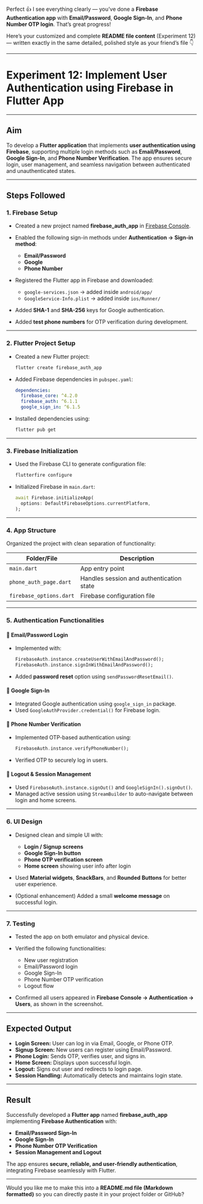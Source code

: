 Perfect 👍 I see everything clearly — you’ve done a **Firebase Authentication app** with **Email/Password**, **Google Sign-In**, and **Phone Number OTP login**. That’s great progress!

Here’s your customized and complete **README file content** (Experiment 12) — written exactly in the same detailed, polished style as your friend’s file 👇

---

# **Experiment 12: Implement User Authentication using Firebase in Flutter App**

---

## **Aim**

To develop a **Flutter application** that implements **user authentication using Firebase**, supporting multiple login methods such as **Email/Password**, **Google Sign-In**, and **Phone Number Verification**. The app ensures secure login, user management, and seamless navigation between authenticated and unauthenticated states.

---

## **Steps Followed**

### 1. **Firebase Setup**

* Created a new project named **firebase_auth_app** in [Firebase Console](https://console.firebase.google.com/).
* Enabled the following sign-in methods under **Authentication → Sign-in method**:

  * **Email/Password**
  * **Google**
  * **Phone Number**
* Registered the Flutter app in Firebase and downloaded:

  * `google-services.json` → added inside `android/app/`
  * `GoogleService-Info.plist` → added inside `ios/Runner/`
* Added **SHA-1** and **SHA-256** keys for Google authentication.
* Added **test phone numbers** for OTP verification during development.

---

### 2. **Flutter Project Setup**

* Created a new Flutter project:

  ```bash
  flutter create firebase_auth_app
  ```
* Added Firebase dependencies in `pubspec.yaml`:

  ```yaml
  dependencies:
    firebase_core: ^4.2.0
    firebase_auth: ^6.1.1
    google_sign_in: ^6.1.5
  ```
* Installed dependencies using:

  ```bash
  flutter pub get
  ```

---

### 3. **Firebase Initialization**

* Used the Firebase CLI to generate configuration file:

  ```bash
  flutterfire configure
  ```
* Initialized Firebase in `main.dart`:

  ```dart
  await Firebase.initializeApp(
    options: DefaultFirebaseOptions.currentPlatform,
  );
  ```

---

### 4. **App Structure**

Organized the project with clean separation of functionality:

| Folder/File             | Description                              |
| ----------------------- | ---------------------------------------- |
| `main.dart`             | App entry point                          |
| `phone_auth_page.dart`  | Handles session and authentication state |
| `firebase_options.dart` | Firebase configuration file              |

---

### 5. **Authentication Functionalities**

#### 🔹 Email/Password Login

* Implemented with:

  ```dart
  FirebaseAuth.instance.createUserWithEmailAndPassword();
  FirebaseAuth.instance.signInWithEmailAndPassword();
  ```
* Added **password reset** option using `sendPasswordResetEmail()`.

#### 🔹 Google Sign-In

* Integrated Google authentication using `google_sign_in` package.
* Used `GoogleAuthProvider.credential()` for Firebase login.

#### 🔹 Phone Number Verification

* Implemented OTP-based authentication using:

  ```dart
  FirebaseAuth.instance.verifyPhoneNumber();
  ```
* Verified OTP to securely log in users.

#### 🔹 Logout & Session Management

* Used `FirebaseAuth.instance.signOut()` and `GoogleSignIn().signOut()`.
* Managed active session using `StreamBuilder` to auto-navigate between login and home screens.

---

### 6. **UI Design**

* Designed clean and simple UI with:

  * **Login / Signup screens**
  * **Google Sign-In button**
  * **Phone OTP verification screen**
  * **Home screen** showing user info after login
* Used **Material widgets**, **SnackBars**, and **Rounded Buttons** for better user experience.
* (Optional enhancement) Added a small **welcome message** on successful login.

---

### 7. **Testing**

* Tested the app on both emulator and physical device.
* Verified the following functionalities:

  * New user registration
  * Email/Password login
  * Google Sign-In
  * Phone Number OTP verification
  * Logout flow
* Confirmed all users appeared in **Firebase Console → Authentication → Users**, as shown in the screenshot.

---

## **Expected Output**

* **Login Screen:** User can log in via Email, Google, or Phone OTP.
* **Signup Screen:** New users can register using Email/Password.
* **Phone Login:** Sends OTP, verifies user, and signs in.
* **Home Screen:** Displays upon successful login.
* **Logout:** Signs out user and redirects to login page.
* **Session Handling:** Automatically detects and maintains login state.

---

## **Result**

Successfully developed a **Flutter app** named **firebase_auth_app** implementing **Firebase Authentication** with:

* **Email/Password Sign-In**
* **Google Sign-In**
* **Phone Number OTP Verification**
* **Session Management and Logout**

The app ensures **secure, reliable, and user-friendly authentication**, integrating Firebase seamlessly with Flutter.

---

Would you like me to make this into a **README.md file (Markdown formatted)** so you can directly paste it in your project folder or GitHub?
